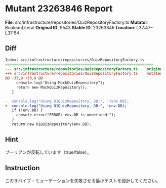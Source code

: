 # Mutant 23263846 Report

**File**: src/infrastructure/repositories/QuizRepositoryFactory.ts
**Mutator**: BooleanLiteral
**Original ID**: 9543
**Stable ID**: 23263846
**Location**: L37:47–L37:54

## Diff

```diff
Index: src/infrastructure/repositories/QuizRepositoryFactory.ts
===================================================================
--- src/infrastructure/repositories/QuizRepositoryFactory.ts	original
+++ src/infrastructure/repositories/QuizRepositoryFactory.ts	mutated #9543
@@ -33,9 +33,9 @@
     console.log("Using MockQuizRepository");
     return new MockQuizRepository();
   }
 
-  console.log("Using D1QuizRepository, DB:", !!env.DB);
+  console.log("Using D1QuizRepository, DB:", !env.DB);
   if (!env.DB) {
     console.error("ERROR: env.DB is undefined!");
   }
   return new D1QuizRepository(env.DB);
```

## Hint

ブーリアンが反転しています（true/false）。

## Instruction

このサバイブ・ミューテーションを失敗させる最小テストを設計してください。
